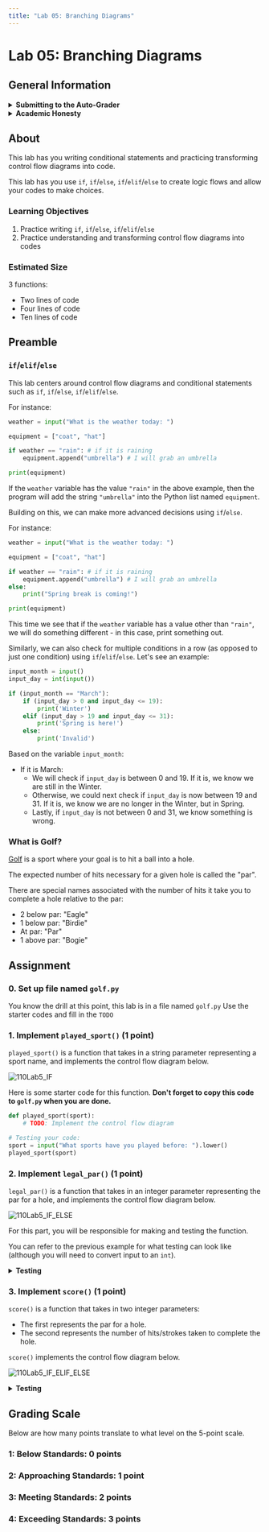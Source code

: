 ```yaml
---
title: "Lab 05: Branching Diagrams"
---
```


# Lab 05: Branching Diagrams

## General Information

<details>
<summary><b>Submitting to the Auto-Grader</b></summary>

For auto-grading homework assignments in the course,
we use [Gradescope](https://www.gradescope.com).

#### General Submission Info

When submitting files to Gradescope,
you need to submit all the files you want graded at once.

You can do this in several ways:
* Select all files you want to submit and drag and drop them in the submission area when prompted.
* Browse your files when prompted by Gradescope and select all files you want to submit.
* Directly compress all the files you want to submit into a zip file (zip file name does not matter),
and submit that zip file via drag-and-drop or browsing for it.
* Compress a folder containing the files you want to submit into a zip file (zip file name does not matter),
and submit that zip file via drag-and-drop or browsing for it.

Gradescope will look for files with specific names, and those names are case-sensitive.
So if in the instructions we ask for a file named `hello.py`,
then Gradescope will not recognize `Hello.py`, `hello.txt`, or `hello.py.txt`.

#### Group Submissions

When a group of people is submitting an assignment,
only one person should submit the solution.

They should then add the other members to that submission.
On the Gradescope page for a submission there should be a
"+ Add Group Member" button by the name in the upper-right.

This is important because if multiple people submit,
our similarity checker will see identical submissions and flag that.

#### Unlimited attempts

You have unlimited attempts for our auto-graded assignments.

This means that you should submit early and often in order
to be confident that code you are writing as you go passes all of our tests.

</details>

<details>
<summary><b>Academic Honesty</b></summary>

All work that is completed in this assignment is your own group's.
You may talk to other students about the problems you are to solve,
however, you may not share code in any way, except with your partner(s). 
What you submit **must be your own group's work**.

You may not use any code that is posted on the internet. If you are
not sure it is in your best interest to contact the course staff.
We will be using software that will compare your code to other students in the course
as well as online resources.
It is very easy for us to detect similar submissions and will result in
a failure for the exercise or possibly a failure for the course.
Please, do not do this.
It is important to be academically honest and submit your work only.
Please review the [UMass Academic Honesty Policy and
Procedures](https://www.umass.edu/honesty/) so you are aware of what this means.

Copying partial or whole solutions, obtained from other students or elsewhere, is academic dishonesty.
Do not share your code with your classmates, and do not use your classmates' code.
If you are confused about what constitutes academic dishonesty you should re-read the course policies.
We assume you have read the course policies in detail and
by submitting this project you have provided your virtual signature in agreement with these policies.

</details>

## About

This lab has you writing conditional statements and practicing transforming control flow diagrams into code.

This lab has you use `if`, `if`/`else`, `if`/`elif`/`else` to create logic flows and allow your codes to make choices.

### Learning Objectives

1. Practice writing `if`, `if`/`else`, `if`/`elif`/`else`
2. Practice understanding and transforming control flow diagrams into codes

### Estimated Size

3 functions:
* Two lines of code
* Four lines of code
* Ten lines of code

## Preamble

### `if`/`elif`/`else`

This lab centers around control flow diagrams and conditional statements such as `if`, `if`/`else`, `if`/`elif`/`else`.

For instance:
```py live_py title=If
weather = input("What is the weather today: ")

equipment = ["coat", "hat"]

if weather == "rain": # if it is raining
    equipment.append("umbrella") # I will grab an umbrella

print(equipment)
```

If the `weather` variable has the value `"rain"` in the above example, then the program will add the string `"umbrella"` into the Python list named `equipment`.

Building on this, we can make more advanced decisions using `if`/`else`.

For instance:
```py live_py title=If_Else
weather = input("What is the weather today: ")

equipment = ["coat", "hat"]

if weather == "rain": # if it is raining
    equipment.append("umbrella") # I will grab an umbrella
else:
    print("Spring break is coming!")

print(equipment)
```

This time we see that if the `weather` variable has a value other than `"rain"`, we will do something different - in this case, print something out.

Similarly, we can also check for multiple conditions in a row (as opposed to just one condition) using `if`/`elif`/`else`. Let's see an example:

```py live_py title=If_Elif_Else
input_month = input()
input_day = int(input())

if (input_month == "March"):
    if (input_day > 0 and input_day <= 19):
        print('Winter')
    elif (input_day > 19 and input_day <= 31):
        print('Spring is here!')
    else:
        print('Invalid')
```
Based on the variable `input_month`:
* If it is March:
  * We will check if `input_day` is between 0 and 19. If it is, we know we are still in the Winter.
  * Otherwise, we could next check if `input_day` is now between 19 and 31. If it is, we know we are no longer in the Winter, but in Spring.
  * Lastly, if `input_day` is not between 0 and 31, we know something is wrong.

### What is Golf?

[Golf](https://en.wikipedia.org/wiki/Golf)
is a sport where your goal is to hit a ball into a hole.

The expected number of hits necessary for a given hole is called the "par".

There are special names associated with the number of hits it take you to complete a hole relative to the par:
* 2 below par: "Eagle"
* 1 below par: "Birdie"
* At par: "Par"
* 1 above par: "Bogie"

## Assignment

### **0. Set up file named `golf.py`**

You know the drill at this point, this lab is in a file named `golf.py` Use the starter codes and fill in the `TODO`

### **1. Implement `played_sport()` (1 point)**

`played_sport()` is a function that takes in a string parameter representing a sport name,
and implements the control flow diagram below.

![110Lab5_IF](110Lab5_IF.svg)

Here is some starter code for this function.
**Don't forget to copy this code to `golf.py` when you are done.**

```py live_py title=Played_Sport
def played_sport(sport):
    # TODO: Implement the control flow diagram

# Testing your code:
sport = input("What sports have you played before: ").lower()
played_sport(sport)
```

### **2. Implement `legal_par()` (1 point)**

`legal_par()` is a function that takes in an integer parameter representing the par for a hole,
and implements the control flow diagram below.

![110Lab5_IF_ELSE](110Lab5_IF_ELSE.svg)

For this part, you will be responsible for making and testing the function.

You can refer to the previous example for what testing can look like
(although you will need to convert input to an `int`).

<details>
<summary><b>Testing</b></summary>

Prompt for input and save it in a variable. Let's call that variable `par`. Call the function with `par` as its argument, print the output. Try it with various values for `par`.

</details>

### **3. Implement `score()` (1 point)**

`score()` is a function that takes in two integer parameters:
* The first represents the par for a hole.
* The second represents the number of hits/strokes taken to complete the hole.

`score()` implements the control flow diagram below.

![110Lab5_IF_ELIF_ELSE](110Lab5_IF_ELIF_ELSE.svg)

<details>
<summary><b>Testing</b></summary>

Assuming you have the variable `par` from the previous testing section,
then you can prompt for input again and save it in a new variable called `strokes`.
Call the function with `par` and `strokes` as its arguments, and print the output.
Try it with various values for `par` and `strokes`.

</details>

## Grading Scale

Below are how many points translate to what level on the 5-point scale.

### 1: Below Standards: 0 points

### 2: Approaching Standards: 1 point

### 3: Meeting Standards: 2 points

### 4: Exceeding Standards: 3 points
